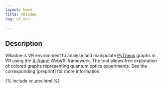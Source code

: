 ```yaml
---
layout: home
title: VRiadne
tag: vr_env

---
```


## Description


VRiadne is VR environment to analyse and manipulate [PyTheus](https://github.com/artificial-scientist-lab/PyTheus) graphs in VR using the [A-frame](<https://aframe.io>) WebVR-framework.
The tool allows free exploration of colored graphs representing quantum optics experiments.
See the corresponding [preprint] for more information.

{% include vr_env.html %}
